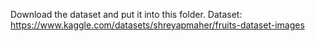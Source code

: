 Download the dataset and put it into this folder.
Dataset: https://www.kaggle.com/datasets/shreyapmaher/fruits-dataset-images
